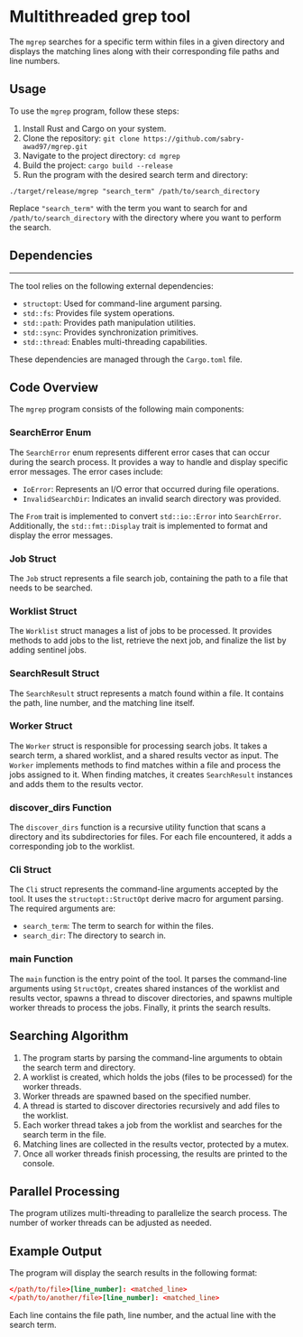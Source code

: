 # Multithreaded grep tool

The `mgrep` searches for a specific term within files in a given directory and displays the matching lines along with their corresponding file paths and line numbers.

## Usage

To use the `mgrep` program, follow these steps:

1. Install Rust and Cargo on your system.
2. Clone the repository: `git clone https://github.com/sabry-awad97/mgrep.git`
3. Navigate to the project directory: `cd mgrep`
4. Build the project: `cargo build --release`
5. Run the program with the desired search term and directory:

```shell
./target/release/mgrep "search_term" /path/to/search_directory
```

Replace `"search_term"` with the term you want to search for and `/path/to/search_directory` with the directory where you want to perform the search.

## Dependencies

---

The tool relies on the following external dependencies:

- `structopt`: Used for command-line argument parsing.
- `std::fs`: Provides file system operations.
- `std::path`: Provides path manipulation utilities.
- `std::sync`: Provides synchronization primitives.
- `std::thread`: Enables multi-threading capabilities.

These dependencies are managed through the `Cargo.toml` file.

## Code Overview

The `mgrep` program consists of the following main components:

### SearchError Enum

The `SearchError` enum represents different error cases that can occur during the search process. It provides a way to handle and display specific error messages. The error cases include:

- `IoError`: Represents an I/O error that occurred during file operations.
- `InvalidSearchDir`: Indicates an invalid search directory was provided.

The `From` trait is implemented to convert `std::io::Error` into `SearchError`. Additionally, the `std::fmt::Display` trait is implemented to format and display the error messages.

### Job Struct

The `Job` struct represents a file search job, containing the path to a file that needs to be searched.

### Worklist Struct

The `Worklist` struct manages a list of jobs to be processed. It provides methods to add jobs to the list, retrieve the next job, and finalize the list by adding sentinel jobs.

### SearchResult Struct

The `SearchResult` struct represents a match found within a file. It contains the path, line number, and the matching line itself.

### Worker Struct

The `Worker` struct is responsible for processing search jobs. It takes a search term, a shared worklist, and a shared results vector as input. The `Worker` implements methods to find matches within a file and process the jobs assigned to it. When finding matches, it creates `SearchResult` instances and adds them to the results vector.

### discover_dirs Function

The `discover_dirs` function is a recursive utility function that scans a directory and its subdirectories for files. For each file encountered, it adds a corresponding job to the worklist.

### Cli Struct

The `Cli` struct represents the command-line arguments accepted by the tool. It uses the `structopt::StructOpt` derive macro for argument parsing. The required arguments are:

- `search_term`: The term to search for within the files.
- `search_dir`: The directory to search in.

### main Function

The `main` function is the entry point of the tool. It parses the command-line arguments using `StructOpt`, creates shared instances of the worklist and results vector, spawns a thread to discover directories, and spawns multiple worker threads to process the jobs. Finally, it prints the search results.

## Searching Algorithm

1. The program starts by parsing the command-line arguments to obtain the search term and directory.
2. A worklist is created, which holds the jobs (files to be processed) for the worker threads.
3. Worker threads are spawned based on the specified number.
4. A thread is started to discover directories recursively and add files to the worklist.
5. Each worker thread takes a job from the worklist and searches for the search term in the file.
6. Matching lines are collected in the results vector, protected by a mutex.
7. Once all worker threads finish processing, the results are printed to the console.

## Parallel Processing

The program utilizes multi-threading to parallelize the search process. The number of worker threads can be adjusted as needed.

## Example Output

The program will display the search results in the following format:

```toml
</path/to/file>[line_number]: <matched_line>
</path/to/another/file>[line_number]: <matched_line>
```

Each line contains the file path, line number, and the actual line with the search term.
